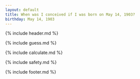 ```yaml
---
layout: default
title: When was I conceived if I was born on May 14, 1903?
birthday: May 14, 1903
---
```


{% include header.md %}

{% include guess.md %}

{% include calculate.md %}

{% include safety.md %}

{% include footer.md %}




